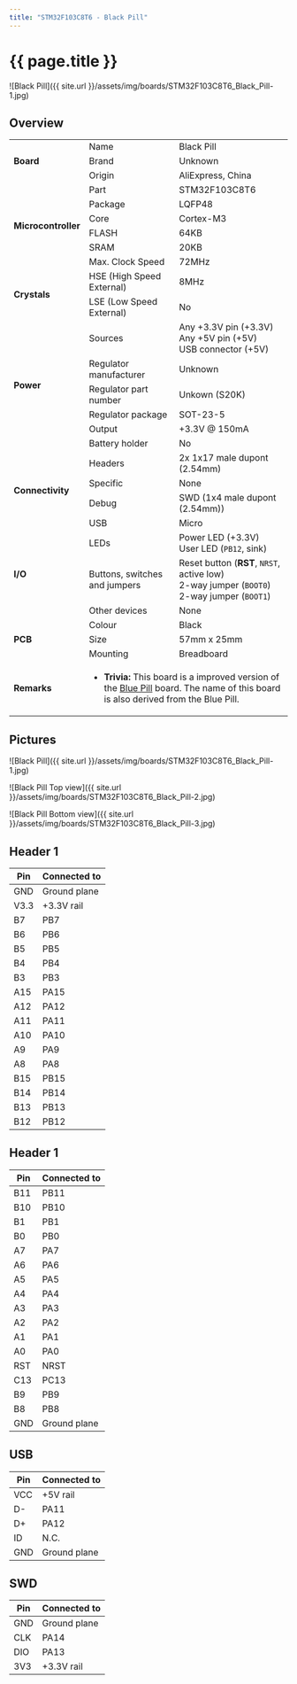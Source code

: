 ```yaml
---
title: "STM32F103C8T6 - Black Pill"
---
```


# {{ page.title }}

![Black Pill]({{ site.url }}/assets/img/boards/STM32F103C8T6_Black_Pill-1.jpg)

## Overview

<table>
    <tr>
        <td rowspan="3"><b>Board</b></td>
        <td>Name</td>
        <td>Black Pill</td>
    </tr>
    <tr>
        <td>Brand</td>
        <td>Unknown</td>
    </tr>
    <tr>
        <td>Origin</td>
        <td>AliExpress, China</td>
    </tr>
    <tr>
        <td rowspan="6"><b>Microcontroller</b></td>
        <td>Part</td>
        <td>STM32F103C8T6</td>
    </tr>
    <tr>
        <td>Package</td>
        <td>LQFP48</td>
    </tr>
    <tr>
        <td>Core</td>
        <td>Cortex-M3</td>
    </tr>
    <tr>
        <td>FLASH</td>
        <td>64KB</td>
    </tr>
    <tr>
        <td>SRAM</td>
        <td>20KB</td>
    </tr>
    <tr>
        <td>Max. Clock Speed</td>
        <td>72MHz</td>
    </tr>
    <tr>
        <td rowspan="2"><b>Crystals</b></td>
        <td>HSE (High Speed External)</td>
        <td>8MHz</td>
    </tr>
    <tr>
        <td>LSE (Low Speed External)</td>
        <td>No</td>
    </tr>
    <tr>
        <td rowspan="6"><b>Power</b></td>
        <td>Sources</td>
        <td>Any +3.3V pin (+3.3V)<br>Any +5V pin (+5V)<br>USB connector (+5V)</td>
    </tr>
    <tr>
        <td>Regulator manufacturer</td>
        <td>Unknown</td>
    </tr>
    <tr>
        <td>Regulator part number</td>
        <td>Unkown (S20K)</td>
    </tr>
    <tr>
        <td>Regulator package</td>
        <td>SOT-23-5</td>
    </tr>
    <tr>
        <td>Output</td>
        <td>+3.3V @ 150mA</td>
    </tr>
    <tr>
        <td>Battery holder</td>
        <td>No</td>
    </tr>
    <tr>
        <td rowspan="4"><b>Connectivity</b></td>
        <td>Headers</td>
        <td>2x 1x17 male dupont (2.54mm)</td>
    </tr>
    <tr>
        <td>Specific</td>
        <td>None</td>
    </tr>
    <tr>
        <td>Debug</td>
        <td>SWD (1x4 male dupont (2.54mm))</td>
    </tr>
    <tr>
        <td>USB</td>
        <td>Micro</td>
    </tr>
    <tr>
        <td rowspan="3>"><b>I/O</b></td>
        <td>LEDs</td>
        <td>Power LED (+3.3V)<br>User LED (<code>PB12</code>, sink)</td>
    </tr>
    <tr>
        <td>Buttons, switches and jumpers</td>
        <td>Reset button (<b>RST</b>, <code>NRST</code>, active low)<br>2-way jumper (<code>BOOT0</code>)<br>2-way jumper (<code>BOOT1</code>)</td>
    </tr>
    <tr>
        <td>Other devices</td>
        <td>None</td>
    </tr>
    <tr>
        <td rowspan="3"><b>PCB</b></td>
        <td>Colour</td>
        <td>Black</td>
    </tr>
    <tr>
        <td>Size</td>
        <td>57mm x 25mm</td>
    </tr>
    <tr>
        <td>Mounting</td>
        <td>Breadboard</td>
    </tr>
    <tr>
        <td><b>Remarks</b></td>
        <td colspan="2">
            <ul>
                <li><b>Trivia:</b> This board is a improved version of the <a href="https://github.com/ThomasGravekamp/STM32-base/wiki/STM32F103C8T6-Blue-Pill">Blue Pill</a> board. The name of this board is also derived from the Blue Pill.</li>
            </ul>
        </td>
    </tr>
</table>

## Pictures

![Black Pill]({{ site.url }}/assets/img/boards/STM32F103C8T6_Black_Pill-1.jpg)

![Black Pill Top view]({{ site.url }}/assets/img/boards/STM32F103C8T6_Black_Pill-2.jpg)

![Black Pill Bottom view]({{ site.url }}/assets/img/boards/STM32F103C8T6_Black_Pill-3.jpg)

## Header 1

| Pin   | Connected to |
| ----- | ------------ |
| GND   | Ground plane |
| V3.3  | +3.3V rail   |
| B7    | PB7          |
| B6    | PB6          |
| B5    | PB5          |
| B4    | PB4          |
| B3    | PB3          |
| A15   | PA15         |
| A12   | PA12         |
| A11   | PA11         |
| A10   | PA10         |
| A9    | PA9          |
| A8    | PA8          |
| B15   | PB15         |
| B14   | PB14         |
| B13   | PB13         |
| B12   | PB12         |

## Header 1

| Pin   | Connected to |
| ----- | ------------ |
| B11   | PB11         |
| B10   | PB10         |
| B1    | PB1          |
| B0    | PB0          |
| A7    | PA7          |
| A6    | PA6          |
| A5    | PA5          |
| A4    | PA4          |
| A3    | PA3          |
| A2    | PA2          |
| A1    | PA1          |
| A0    | PA0          |
| RST   | NRST         |
| C13   | PC13         |
| B9    | PB9          |
| B8    | PB8          |
| GND   | Ground plane |

## USB

| Pin   | Connected to |
| ----- | ------------ |
| VCC   | +5V rail     |
| D-    | PA11         |
| D+    | PA12         |
| ID    | N.C.         |
| GND   | Ground plane |

## SWD

| Pin   | Connected to |
| ----- | ------------ |
| GND   | Ground plane |
| CLK   | PA14         |
| DIO   | PA13         |
| 3V3   | +3.3V rail   |
